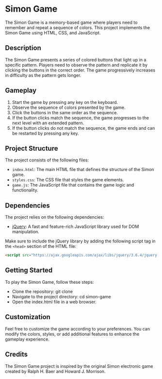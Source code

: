 # Simon Game

The Simon Game is a memory-based game where players need to remember and repeat a sequence of colors. This project implements the Simon Game using HTML, CSS, and JavaScript.

## Description

The Simon Game presents a series of colored buttons that light up in a specific pattern. Players need to observe the pattern and replicate it by clicking the buttons in the correct order. The game progressively increases in difficulty as the pattern gets longer.

## Gameplay

1. Start the game by pressing any key on the keyboard.
2. Observe the sequence of colors presented by the game.
3. Click the buttons in the same order as the sequence.
4. If the button clicks match the sequence, the game progresses to the next level with an extended pattern.
5. If the button clicks do not match the sequence, the game ends and can be restarted by pressing any key.

## Project Structure

The project consists of the following files:

- `index.html`: The main HTML file that defines the structure of the Simon game.
- `styles.css`: The CSS file that styles the game elements.
- `game.js`: The JavaScript file that contains the game logic and functionality.

## Dependencies

The project relies on the following dependencies:

- [jQuery](https://jquery.com/): A fast and feature-rich JavaScript library used for DOM manipulation.

Make sure to include the jQuery library by adding the following script tag in the `<head>` section of the HTML file:

```html
<script src="https://ajax.googleapis.com/ajax/libs/jquery/3.6.4/jquery.min.js"></script>
```

## Getting Started

To play the Simon Game, follow these steps:

- Clone the repository: git clone <repository-url>
- Navigate to the project directory: cd simon-game
- Open the index.html file in a web browser.

## Customization

Feel free to customize the game according to your preferences. You can modify the colors, styles, or add additional features to enhance the gameplay experience.

## Credits

The Simon Game project is inspired by the original Simon electronic game created by Ralph H. Baer and Howard J. Morrison.
